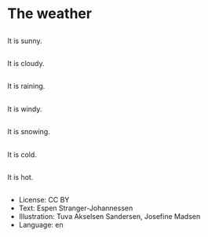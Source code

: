 # The weather

##
It is sunny.

##
It is cloudy.

##
It is raining.

##
It is windy.

##
It is snowing.

##
It is cold.

##
It is hot.

##
* License: CC BY
* Text: Espen Stranger-Johannessen
* Illustration: Tuva Akselsen Sandersen, Josefine Madsen
* Language: en
